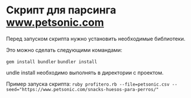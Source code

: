 # Скрипт для парсинга www.petsonic.com 

Перед запуском скрипта нужно установить необходимые библиотеки.

Это можно сделать следующими командами:

`gem install bundler`
`bundler install`
 
 undle install необходимо выполнять в директории с проектом.
 
 Пример запуска скрипта: `ruby profitero.rb --file=petsonic.csv --seed="https://www.petsonic.com/snacks-huesos-para-perros/" `
